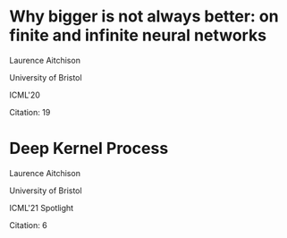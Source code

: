 # Why bigger is not always better: on finite and infinite neural networks

Laurence Aitchison

University of Bristol

ICML'20

Citation: 19

# Deep Kernel Process

Laurence Aitchison

University of Bristol

ICML'21 Spotlight

Citation: 6